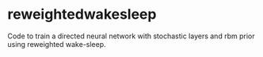 # reweightedwakesleep
Code to train a directed neural network with stochastic layers and rbm prior using reweighted wake-sleep.
